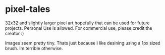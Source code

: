 # pixel-tales

32x32 and slightly larger pixel art hopefully that can be used for future projects. Personal Use is allowed. For commercial use, please credit the creator :)

Images seem pretty tiny. Thats just because i like desining using a 1px sized brush. Im terrible otherwise.

